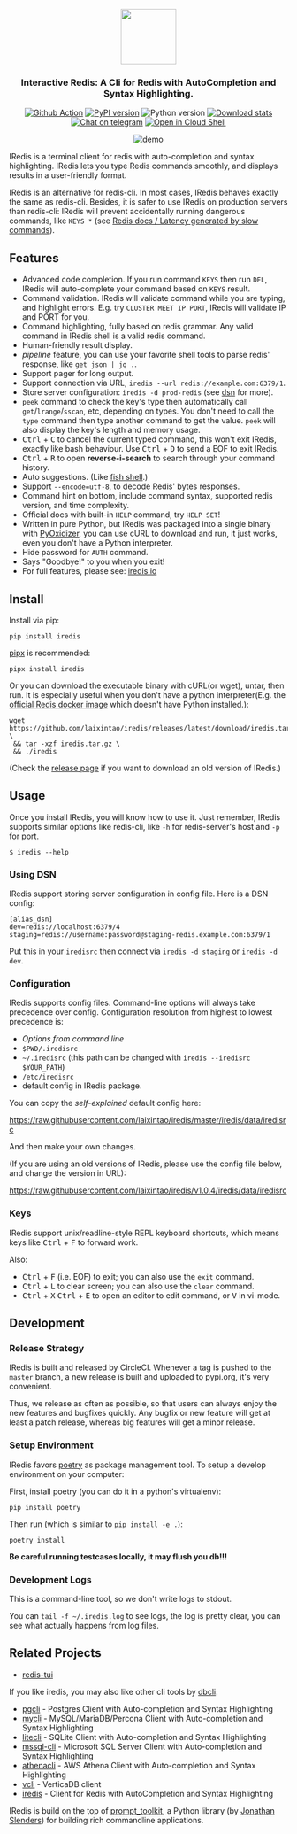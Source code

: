 <p align="center">
  <img width="100" height="100" src="https://raw.githubusercontent.com/laixintao/iredis/master/docs/assets/logo.png" />
</p>

<h3 align="center">Interactive Redis: A Cli for Redis with AutoCompletion and Syntax Highlighting.</h4>

<p align="center">
<a href="https://github.com/laixintao/iredis/actions"><img src="https://github.com/laixintao/iredis/workflows/Test/badge.svg" alt="Github Action"></a>
<a href="https://badge.fury.io/py/iredis"><img src="https://badge.fury.io/py/iredis.svg" alt="PyPI version"></a>
<img src="https://badgen.net/badge/python/3.6%20|%203.7%20|%203.8/" alt="Python version">
<a href="https://pepy.tech/project/iredis"><img src="https://pepy.tech/badge/iredis" alt="Download stats"></a>
<a href="https://t.me/iredis_users"><img src="https://badgen.net/badge/icon/join?icon=telegram&amp;label=usergroup" alt="Chat on telegram"></a>
<a href="https://console.cloud.google.com/cloudshell/editor?cloudshell_git_repo=https://github.com/laixintao/iredis&amp;cloudshell_print=docs/cloudshell/run-in-docker.txt"><img src="https://badgen.net/badge/run/GoogleCloudShell/blue?icon=terminal" alt="Open in Cloud Shell"></a>
</p>

<p align="center">
  <img src="./docs/assets/demo.svg" alt="demo">
</p>

IRedis is a terminal client for redis with auto-completion and syntax
highlighting. IRedis lets you type Redis commands smoothly, and displays results
in a user-friendly format.

IRedis is an alternative for redis-cli. In most cases, IRedis behaves exactly
the same as redis-cli. Besides, it is safer to use IRedis on production servers
than redis-cli: IRedis will prevent accidentally running dangerous commands,
like `KEYS *` (see
[Redis docs / Latency generated by slow commands](https://redis.io/topics/latency#latency-generated-by-slow-commands)).

## Features

- Advanced code completion. If you run command `KEYS` then run `DEL`, IRedis
  will auto-complete your command based on `KEYS` result.
- Command validation. IRedis will validate command while you are typing, and
  highlight errors. E.g. try `CLUSTER MEET IP PORT`, IRedis will validate IP and
  PORT for you.
- Command highlighting, fully based on redis grammar. Any valid command in
  IRedis shell is a valid redis command.
- Human-friendly result display.
- _pipeline_ feature, you can use your favorite shell tools to parse redis'
  response, like `get json | jq .`.
- Support pager for long output.
- Support connection via URL, `iredis --url redis://example.com:6379/1`.
- Store server configuration: `iredis -d prod-redis` (see [dsn](#using-dsn) for
  more).
- `peek` command to check the key's type then automatically call
  `get`/`lrange`/`sscan`, etc, depending on types. You don't need to call the
  `type` command then type another command to get the value. `peek` will also
  display the key's length and memory usage.
- <kbd>Ctrl</kbd> + <kbd>C</kbd> to cancel the current typed command, this won't
  exit IRedis, exactly like bash behaviour. Use <kbd>Ctrl</kbd> + <kbd>D</kbd>
  to send a EOF to exit IRedis.
- <kbd>Ctrl</kbd> + <kbd>R</kbd> to open **reverse-i-search** to search through
  your command history.
- Auto suggestions. (Like [fish shell](http://fishshell.com/).)
- Support `--encode=utf-8`, to decode Redis' bytes responses.
- Command hint on bottom, include command syntax, supported redis version, and
  time complexity.
- Official docs with built-in `HELP` command, try `HELP SET`!
- Written in pure Python, but IRedis was packaged into a single binary with
  [PyOxidizer](https://github.com/indygreg/PyOxidizer), you can use cURL to
  download and run, it just works, even you don't have a Python interpreter.
- Hide password for `AUTH` command.
- Says "Goodbye!" to you when you exit!
- For full features, please see: [iredis.io](https://www.iredis.io)

## Install

Install via pip:

```
pip install iredis
```

[pipx](https://github.com/pipxproject/pipx) is recommended:

```
pipx install iredis
```

Or you can download the executable binary with cURL(or wget), untar, then run.
It is especially useful when you don't have a python interpreter(E.g. the
[official Redis docker image](https://hub.docker.com/_/redis/) which doesn't
have Python installed.):

```
wget  https://github.com/laixintao/iredis/releases/latest/download/iredis.tar.gz \
 && tar -xzf iredis.tar.gz \
 && ./iredis
```

(Check the [release page](https://github.com/laixintao/iredis/releases) if you
want to download an old version of IRedis.)

## Usage

Once you install IRedis, you will know how to use it. Just remember, IRedis
supports similar options like redis-cli, like `-h` for redis-server's host and
`-p` for port.

```
$ iredis --help
```

### Using DSN

IRedis support storing server configuration in config file. Here is a DSN
config:

```
[alias_dsn]
dev=redis://localhost:6379/4
staging=redis://username:password@staging-redis.example.com:6379/1
```

Put this in your `iredisrc` then connect via `iredis -d staging` or
`iredis -d dev`.

### Configuration

IRedis supports config files. Command-line options will always take precedence
over config. Configuration resolution from highest to lowest precedence is:

- _Options from command line_
- `$PWD/.iredisrc`
- `~/.iredisrc` (this path can be changed with `iredis --iredisrc $YOUR_PATH`)
- `/etc/iredisrc`
- default config in IRedis package.

You can copy the _self-explained_ default config here:

https://raw.githubusercontent.com/laixintao/iredis/master/iredis/data/iredisrc

And then make your own changes.

(If you are using an old versions of IRedis, please use the config file below,
and change the version in URL):

https://raw.githubusercontent.com/laixintao/iredis/v1.0.4/iredis/data/iredisrc

### Keys

IRedis support unix/readline-style REPL keyboard shortcuts, which means keys
like <kbd>Ctrl</kbd> + <kbd>F</kbd> to forward work.

Also:

- <kbd>Ctrl</kbd> + <kbd>F</kbd> (i.e. EOF) to exit; you can also use the `exit`
  command.
- <kbd>Ctrl</kbd> + <kbd>L</kbd> to clear screen; you can also use the `clear`
  command.
- <kbd>Ctrl</kbd> + <kbd>X</kbd> <kbd>Ctrl</kbd> + <kbd>E</kbd> to open an
  editor to edit command, or <kbd>V</kbd> in vi-mode.

## Development

### Release Strategy

IRedis is built and released by CircleCI. Whenever a tag is pushed to the
`master` branch, a new release is built and uploaded to pypi.org, it's very
convenient.

Thus, we release as often as possible, so that users can always enjoy the new
features and bugfixes quickly. Any bugfix or new feature will get at least a
patch release, whereas big features will get a minor release.

### Setup Environment

IRedis favors [poetry](https://github.com/sdispater/poetry) as package
management tool. To setup a develop environment on your computer:

First, install poetry (you can do it in a python's virtualenv):

```
pip install poetry
```

Then run (which is similar to `pip install -e .`):

```
poetry install
```

**Be careful running testcases locally, it may flush you db!!!**

### Development Logs

This is a command-line tool, so we don't write logs to stdout.

You can `tail -f ~/.iredis.log` to see logs, the log is pretty clear, you can
see what actually happens from log files.

## Related Projects

- [redis-tui](https://github.com/mylxsw/redis-tui)

If you like iredis, you may also like other cli tools by
[dbcli](https://www.dbcli.com/):

- [pgcli](https://www.pgcli.com) - Postgres Client with Auto-completion and
  Syntax Highlighting
- [mycli](https://www.mycli.net) - MySQL/MariaDB/Percona Client with
  Auto-completion and Syntax Highlighting
- [litecli](https://litecli.com) - SQLite Client with Auto-completion and Syntax
  Highlighting
- [mssql-cli](https://github.com/dbcli/mssql-cli) - Microsoft SQL Server Client
  with Auto-completion and Syntax Highlighting
- [athenacli](https://github.com/dbcli/athenacli) - AWS Athena Client with
  Auto-completion and Syntax Highlighting
- [vcli](https://github.com/dbcli/vcli) - VerticaDB client
- [iredis](https://github.com/laixintao/iredis/) - Client for Redis with
  AutoCompletion and Syntax Highlighting

IRedis is build on the top of
[prompt_toolkit](https://github.com/jonathanslenders/python-prompt-toolkit), a
Python library (by [Jonathan Slenders](https://twitter.com/jonathan_s)) for
building rich commandline applications.
